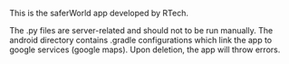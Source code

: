 This is the saferWorld app developed by RTech.

The .py files are server-related and should not to be run manually.
The android directory contains .gradle configurations which link the app to google services (google maps). Upon deletion, the app will throw errors.
